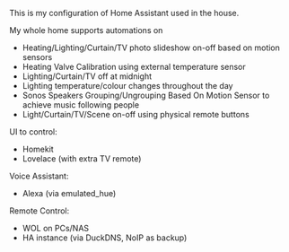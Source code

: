 This is my configuration of Home Assistant used in the house. 

My whole home supports automations on
- Heating/Lighting/Curtain/TV photo slideshow on-off based on motion sensors
- Heating Valve Calibration using external temperature sensor
- Lighting/Curtain/TV off at midnight
- Lighting temperature/colour changes throughout the day
- Sonos Speakers Grouping/Ungrouping Based On Motion Sensor to achieve music following people 
- Light/Curtain/TV/Scene on-off using physical remote buttons


UI to control:
- Homekit
- Lovelace (with extra TV remote)

Voice Assistant:
- Alexa (via emulated_hue)

Remote Control:
- WOL on PCs/NAS
- HA instance (via DuckDNS, NoIP as backup)



